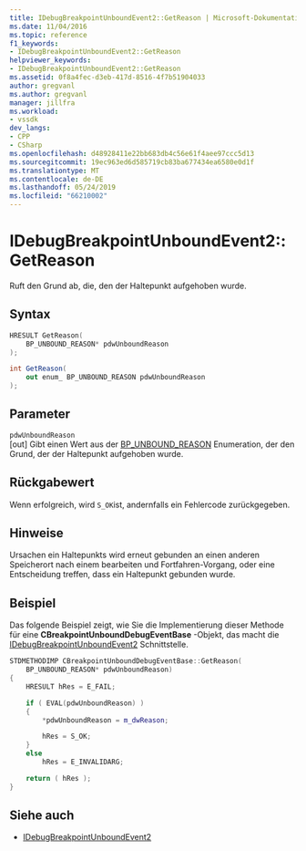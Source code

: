 ```yaml
---
title: IDebugBreakpointUnboundEvent2::GetReason | Microsoft-Dokumentation
ms.date: 11/04/2016
ms.topic: reference
f1_keywords:
- IDebugBreakpointUnboundEvent2::GetReason
helpviewer_keywords:
- IDebugBreakpointUnboundEvent2::GetReason
ms.assetid: 0f8a4fec-d3eb-417d-8516-4f7b51904033
author: gregvanl
ms.author: gregvanl
manager: jillfra
ms.workload:
- vssdk
dev_langs:
- CPP
- CSharp
ms.openlocfilehash: d48928411e22bb683db4c56e61f4aee97ccc5d13
ms.sourcegitcommit: 19ec963ed6d585719cb83ba677434ea6580e0d1f
ms.translationtype: MT
ms.contentlocale: de-DE
ms.lasthandoff: 05/24/2019
ms.locfileid: "66210002"
---
```

# <a name="idebugbreakpointunboundevent2getreason"></a>IDebugBreakpointUnboundEvent2::GetReason
Ruft den Grund ab, die, den der Haltepunkt aufgehoben wurde.

## <a name="syntax"></a>Syntax

```cpp
HRESULT GetReason(
    BP_UNBOUND_REASON* pdwUnboundReason
);
```

```csharp
int GetReason(
    out enum_ BP_UNBOUND_REASON pdwUnboundReason
);
```

## <a name="parameters"></a>Parameter
`pdwUnboundReason`\
[out] Gibt einen Wert aus der [BP_UNBOUND_REASON](../../../extensibility/debugger/reference/bp-unbound-reason.md) Enumeration, der den Grund, der der Haltepunkt aufgehoben wurde.

## <a name="return-value"></a>Rückgabewert
Wenn erfolgreich, wird `S_OK`ist, andernfalls ein Fehlercode zurückgegeben.

## <a name="remarks"></a>Hinweise
Ursachen ein Haltepunkts wird erneut gebunden an einen anderen Speicherort nach einem bearbeiten und Fortfahren-Vorgang, oder eine Entscheidung treffen, dass ein Haltepunkt gebunden wurde.

## <a name="example"></a>Beispiel
Das folgende Beispiel zeigt, wie Sie die Implementierung dieser Methode für eine **CBreakpointUnboundDebugEventBase** -Objekt, das macht die [IDebugBreakpointUnboundEvent2](../../../extensibility/debugger/reference/idebugbreakpointunboundevent2.md) Schnittstelle.

```cpp
STDMETHODIMP CBreakpointUnboundDebugEventBase::GetReason(
    BP_UNBOUND_REASON* pdwUnboundReason)
{
    HRESULT hRes = E_FAIL;

    if ( EVAL(pdwUnboundReason) )
    {
        *pdwUnboundReason = m_dwReason;

        hRes = S_OK;
    }
    else
        hRes = E_INVALIDARG;

    return ( hRes );
}
```

## <a name="see-also"></a>Siehe auch
- [IDebugBreakpointUnboundEvent2](../../../extensibility/debugger/reference/idebugbreakpointunboundevent2.md)
